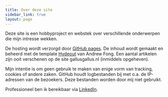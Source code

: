 ```yaml
---
title: Over deze site
sidebar_link: true
layout: page
---
```

Deze site is een hobbyproject en webstek over verschillende onderwerpen die mijn intresse wekken.

De hosting wordt verzorgd door [GitHub pages](https://github.com). De inhoud wordt gemaakt en beheerd met de template [Hydeout](https://github.com/fongandrew/hydeout) van Andrew Fong. Een aantal artikelen zijn ooit verschenen op de site gallusgallus.nl (inmiddels opgeheven).

Mijn intentie is om geen gebruik te maken van enige vorm van tracking, cookies of andere zaken. GitHub houdt logbestanden bij met o.a. de IP-adressen van de bezoekers. Deze bestanden worden door mij niet gebruikt.

Professioneel ben ik bereikbaar via [LinkedIn](https://www.linkedin.com/in/marc-kip).